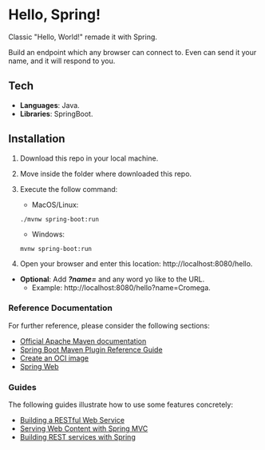 # Hello, Spring!

Classic "Hello, World!" remade it with Spring.

Build an endpoint which any browser can connect to. Even can send it your name, and it will respond to you.

## Tech

- **Languages**: Java.
- **Libraries**: SpringBoot.

## Installation

1. Download this repo in your local machine.
2. Move inside the folder where downloaded this repo.
3. Execute the follow command:

   - MacOS/Linux: 

    ```shell
    ./mvnw spring-boot:run
    ```
   
    - Windows:
    ```shell
   mvnw spring-boot:run
    ```

4. Open your browser and enter this location: http://localhost:8080/hello.

- **Optional**: Add **_?name=_** and any word yo like to the URL.
  - Example:  http://localhost:8080/hello?name=Cromega.

### Reference Documentation
For further reference, please consider the following sections:

* [Official Apache Maven documentation](https://maven.apache.org/guides/index.html)
* [Spring Boot Maven Plugin Reference Guide](https://docs.spring.io/spring-boot/docs/3.0.0/maven-plugin/reference/html/)
* [Create an OCI image](https://docs.spring.io/spring-boot/docs/3.0.0/maven-plugin/reference/html/#build-image)
* [Spring Web](https://docs.spring.io/spring-boot/docs/3.0.0/reference/htmlsingle/#web)

### Guides
The following guides illustrate how to use some features concretely:

* [Building a RESTful Web Service](https://spring.io/guides/gs/rest-service/)
* [Serving Web Content with Spring MVC](https://spring.io/guides/gs/serving-web-content/)
* [Building REST services with Spring](https://spring.io/guides/tutorials/rest/)

